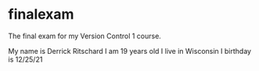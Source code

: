# finalexam
The final exam for my Version Control 1 course.

My name is Derrick Ritschard 
I am 19 years old 
I live in Wisconsin
I birthday is 12/25/21
